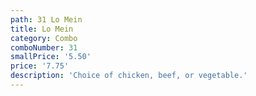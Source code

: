 ```yaml
---
path: 31 Lo Mein
title: Lo Mein
category: Combo
comboNumber: 31
smallPrice: '5.50'
price: '7.75'
description: 'Choice of chicken, beef, or vegetable.'
---
```


